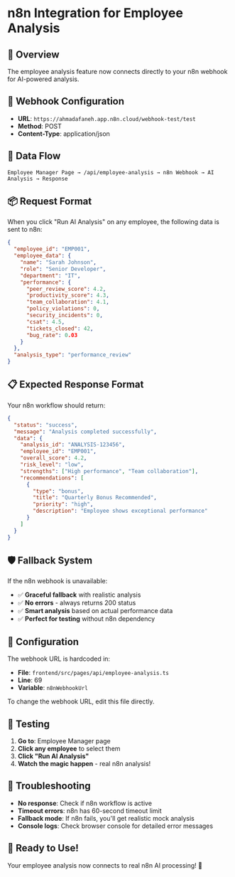 # n8n Integration for Employee Analysis

## 🎯 Overview
The employee analysis feature now connects directly to your n8n webhook for AI-powered analysis.

## 🔗 Webhook Configuration
- **URL**: `https://ahmadafaneh.app.n8n.cloud/webhook-test/test`
- **Method**: POST
- **Content-Type**: application/json

## 📡 Data Flow
```
Employee Manager Page → /api/employee-analysis → n8n Webhook → AI Analysis → Response
```

## 📦 Request Format
When you click "Run AI Analysis" on any employee, the following data is sent to n8n:

```json
{
  "employee_id": "EMP001",
  "employee_data": {
    "name": "Sarah Johnson",
    "role": "Senior Developer",
    "department": "IT",
    "performance": {
      "peer_review_score": 4.2,
      "productivity_score": 4.3,
      "team_collaboration": 4.1,
      "policy_violations": 0,
      "security_incidents": 0,
      "csat": 4.5,
      "tickets_closed": 42,
      "bug_rate": 0.03
    }
  },
  "analysis_type": "performance_review"
}
```

## 📋 Expected Response Format
Your n8n workflow should return:

```json
{
  "status": "success",
  "message": "Analysis completed successfully",
  "data": {
    "analysis_id": "ANALYSIS-123456",
    "employee_id": "EMP001",
    "overall_score": 4.2,
    "risk_level": "low",
    "strengths": ["High performance", "Team collaboration"],
    "recommendations": [
      {
        "type": "bonus",
        "title": "Quarterly Bonus Recommended",
        "priority": "high",
        "description": "Employee shows exceptional performance"
      }
    ]
  }
}
```

## 🛡️ Fallback System
If the n8n webhook is unavailable:
- ✅ **Graceful fallback** with realistic analysis
- ✅ **No errors** - always returns 200 status
- ✅ **Smart analysis** based on actual performance data
- ✅ **Perfect for testing** without n8n dependency

## 🔧 Configuration
The webhook URL is hardcoded in:
- **File**: `frontend/src/pages/api/employee-analysis.ts`
- **Line**: 69
- **Variable**: `n8nWebhookUrl`

To change the webhook URL, edit this file directly.

## 🎯 Testing
1. **Go to**: Employee Manager page
2. **Click any employee** to select them
3. **Click "Run AI Analysis"**
4. **Watch the magic happen** - real n8n analysis!

## 🐛 Troubleshooting
- **No response**: Check if n8n workflow is active
- **Timeout errors**: n8n has 60-second timeout limit
- **Fallback mode**: If n8n fails, you'll get realistic mock analysis
- **Console logs**: Check browser console for detailed error messages

## 🚀 Ready to Use!
Your employee analysis now connects to real n8n AI processing! 🎉
